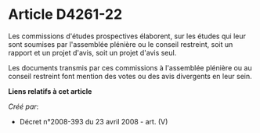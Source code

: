 # Article D4261-22

Les commissions d'études prospectives élaborent, sur les études qui leur sont soumises par l'assemblée plénière ou le conseil
restreint, soit un rapport et un projet d'avis, soit un projet d'avis seul.

Les documents transmis par ces commissions à l'assemblée plénière ou au conseil restreint font mention des votes ou des avis
divergents en leur sein.

**Liens relatifs à cet article**

_Créé par_:

  - Décret n°2008-393 du 23 avril 2008 - art. (V)
